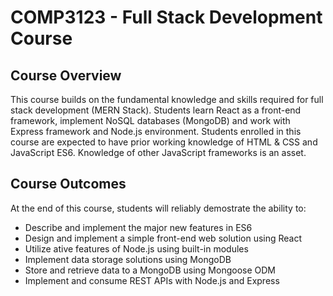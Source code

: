# COMP3123 - Full Stack Development Course
## Course Overview
This course builds on the fundamental knowledge and skills required for full stack development (MERN
Stack). Students learn React as a front-end framework, implement NoSQL databases (MongoDB) and
work with Express framework and Node.js environment. Students enrolled in this course are expected to
have prior working knowledge of HTML & CSS and JavaScript ES6. Knowledge of other JavaScript
frameworks is an asset.
## Course Outcomes
At the end of this course, students will reliably demostrate the ability to:
 * Describe and implement the major new features in ES6
 * Design and implement a simple front-end web solution using React
 * Utilize ative features of Node.js using built-in modules
 * Implement data storage solutions using MongoDB
 * Store and retrieve data to a MongoDB using Mongoose ODM
 * Implement and consume REST APIs with Node.js and Express

